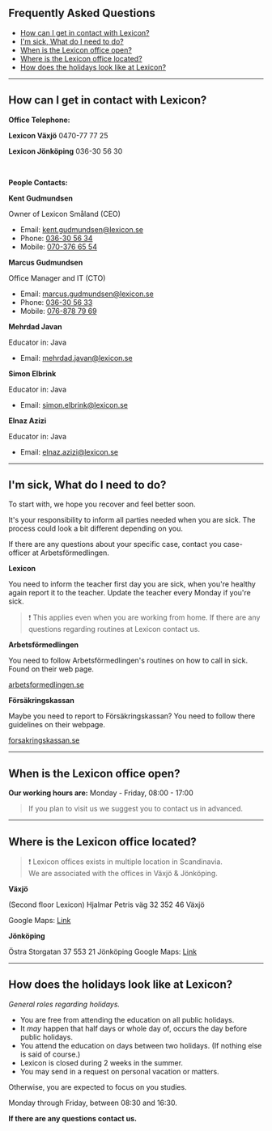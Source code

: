 ## Frequently Asked Questions

- [How can I get in contact with Lexicon?](#how-can-i-get-in-contact-with-lexicon)
- [I'm sick, What do I need to do?](#im-sick-what-do-i-need-to-do)
- [When is the Lexicon office open?](#when-is-the-lexicon-office-open)
- [Where is the Lexicon office located?](#where-is-the-lexicon-office-located)
- [How does the holidays look like at Lexicon?](#how-does-the-holidays-look-like-at-lexicon)



---
## How can I get in contact with Lexicon?

  

**Office Telephone:**

**Lexicon Växjö**
0470-77 77 25

**Lexicon Jönköping**
036-30 56 30

<br>

**People Contacts:**

**Kent Gudmundsen**

Owner of Lexicon Småland (CEO)

*   Email: [kent.gudmundsen@lexicon.se](mailto:kent.gudmundsen@lexicon.se)
*   Phone: [036-30 56 34](tel:036305634)
*   Mobile: [070-376 65 54](tel:0703766554)

  

**Marcus Gudmundsen**

Office Manager and IT (CTO)

*   Email: [marcus.gudmundsen@lexicon.se](mailto:marcus.gudmundsen@lexicon.se)
*   Phone: [036-30 56 33](tel:036305633)
*   Mobile: [076-878 79 69](tel:0768787969)

  

**Mehrdad Javan**

Educator in: Java

*   Email: [mehrdad.javan@lexicon.se](mailto:mehrdad.javan@lexicon.se)


**Simon Elbrink**

Educator in: Java

*   Email: [simon.elbrink@lexicon.se](mailto:simon.elbrink@lexicon.se)


**Elnaz Azizi**

Educator in: Java

*   Email: [elnaz.azizi@lexicon.se](mailto:elnaz.azizi@lexicon.se)


  
* * *

## I'm sick, What do I need to do?

To start with, we hope you recover and feel better soon.

It's your responsibility to inform all parties needed when you are sick. The process could look a bit different depending on you.

If there are any questions about your specific case, contact you case-officer at Arbetsförmedlingen.

  

**Lexicon**

You need to inform the teacher first day you are sick, when you're healthy again report it to the teacher. Update the teacher every Monday if you're sick.

> ❗ This applies even when you are working from home. If there are any questions regarding routines at Lexicon contact us.

  

**Arbetsförmedlingen**

You need to follow Arbetsförmedlingen's routines on how to call in sick. Found on their web page.

[arbetsformedlingen.se](https://arbetsformedlingen.se/other-languages/english-engelska/extra-stod/ersattning-och-franvaro/nar-du-deltar-i-ett-program)



**Försäkringskassan**

Maybe you need to report to Försäkringskassan? You need to follow there guidelines on their webpage.

[forsakringskassan.se](https://www.forsakringskassan.se/english)

  

* * *

## When is the Lexicon office open?

**Our working hours are:**
Monday - Friday, 08:00 - 17:00

> If you plan to visit us we suggest you to contact us in advanced.

  

* * *

## Where is the Lexicon office located?

> ❗ Lexicon offices exists in multiple location in Scandinavia.  
> We are associated with the offices in Växjö & Jönköping.

  

**Växjö**

(Second floor Lexicon)
Hjalmar Petris väg 32
352 46 Växjö

Google Maps: [Link](https://goo.gl/maps/tWtj4YQ1RwBzBg2d6)

  

**Jönköping**

Östra Storgatan 37
553 21 Jönköping
Google Maps: [Link](https://goo.gl/maps/TVpQuSewEMM6oBiq6)

  

* * *

  

## How does the holidays look like at Lexicon?

_General roles regarding holidays._

*   You are free from attending the education on all public holidays.
*   It _may_ happen that half days or whole day of, occurs the day before public holidays.
*   You attend the education on days between two holidays. (If nothing else is said of course.)
*   Lexicon is closed during 2 weeks in the summer.
*   You may send in a request on personal vacation or matters.

Otherwise, you are expected to focus on you studies.

Monday through Friday, between 08:30 and 16:30.

**If there are any questions contact us.**


<br/>
